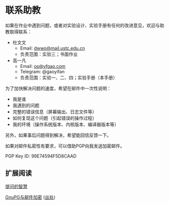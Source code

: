 # 联系助教

如果在作业中遇到问题，或者对实验设计、实验手册有任何的改进意见，欢迎与助教取得联系：

* 杜文文
  * Email: dwwo@mail.ustc.edu.cn
  * 负责范围：实验三；书面作业
* 高一凡
  - Email: os@yfgao.com
  - Telegram: @gaoyifan
  - 负责范围：实验一、二、四；实验手册（本手册）

为了加快解决问题的速度，希望在邮件中一次性说明：

* 我是谁
* 我遇到的问题
* 完整的错误信息（屏幕输出、日志文件等）
* 如何复现这个问题（引起错误的操作过程）
* 我的环境（操作系统版本、内核版本、编译器版本等）

另外，如果事后问题得到解决，希望能回信反馈一下。

如果对邮件私密性有要求，可以借助PGP向我发送加密邮件。

PGP Key ID: 99E74594F5D8CAAD

## 扩展阅读

[提问的智慧](https://github.com/ryanhanwu/How-To-Ask-Questions-The-Smart-Way/blob/master/README-zh_CN.md)

[GnuPG与邮件加密](https://wenku.baidu.com/view/14643a1da300a6c30c229f08.html) ([出处](http://exaos.github.io/attic/softwares/mynote-gpgmail.html))